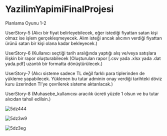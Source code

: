 
# YazilimYapimiFinalProjesi

Planlama Oyunu 1-2

UserStory-5 (Alıcı bir fiyat belirleyebilecek, eğer istediği fiyattan satan kişi olmaz ise işlem gerçekleşmeyecek. Alım isteği ancak alıcının verdiği fiyattan ürünü satan bir kişi olana kadar bekleyecek.)

UserStory-6 (Kullanıcı seçtiği tarih aralığında yaptığı alış ve/veya satışlara ilişkin bir rapor oluşturabilecek (Oluşturulan rapor [.csv yada .xlsx yada .dat yada.pdf] uzantılı bir formatta dönüştürülecek.)

UserStory-7 (Alıcı sisteme sadece TL değil farklı para tiplerinden de yükleme yapabilecek. Yüklenen bu tutar adminin onay verdiği tarihteki döviz kuru üzerinden Tl’ye çevrilerek sisteme aktarılacak.) 

UserStory-8 (Muhasebe_kullanıcısı aracılık ücreti yüzde 1 olsun ve bu tutar alıcıdan tahsil edilsin.)

![5dz444](https://user-images.githubusercontent.com/58444614/122695716-ecaae380-d249-11eb-92f2-789e2e87dfb4.gif)

![5dz3w9](https://user-images.githubusercontent.com/58444614/122695731-f5031e80-d249-11eb-846e-cdaa3b7907cc.gif)

![5dz3eg](https://user-images.githubusercontent.com/58444614/122695741-faf8ff80-d249-11eb-92ee-dff6301d1c34.gif)
